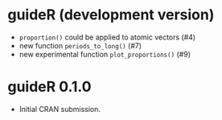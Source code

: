 # guideR (development version)

* `proportion()` could be applied to atomic vectors (#4)
* new function `periods_to_long()` (#7)
* new experimental function `plot_proportions()` (#9)

# guideR 0.1.0

* Initial CRAN submission.
